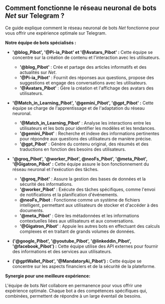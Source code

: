 ## Comment fonctionne le réseau neuronal de bots _Net_ sur Telegram ?

Ce guide explique comment le réseau neuronal de bots _Net_ fonctionne pour vous offrir une expérience optimale sur Telegram. 

**Notre équipe de bots spécialisés :**

* **'@blog_Pibot', '@Pi-ia_Pibot' et '@Avatars_Pibot' :** Cette équipe se concentre sur la création de contenu et l'interaction avec les utilisateurs. 

    * **'@blog_Pibot'** : Crée et partage des articles informatifs et des actualités sur _Net_.
    * **'@Pi-ia_Pibot'** : Fournit des réponses aux questions, propose des suggestions et engage des conversations avec les utilisateurs.
    * **'@Avatars_Pibot'** : Gère la création et l'affichage des avatars des utilisateurs.

* **'@Match_in_Learning_Pibot', '@gemini_Pibot', '@gpt_Pibot' :** Cette équipe se charge de l'apprentissage et de l'adaptation du réseau neuronal.

    * **'@Match_in_Learning_Pibot'** : Analyse les interactions entre les utilisateurs et les bots pour identifier les modèles et les tendances.
    * **'@gemini_Pibot'** : Recherche et indexe des informations pertinentes pour répondre aux questions des utilisateurs de manière précise.
    * **'@gpt_Pibot'** :  Génère du contenu original, des résumés et des traductions en fonction des besoins des utilisateurs.

* **'@groq_Pibot', '@worker_Pibot', @neoFs_Pibot', '@meta_Pibot', '@Gigatron_Pibot' :** Cette équipe assure le bon fonctionnement du réseau neuronal et l'exécution des tâches.

    * **'@groq_Pibot'** : Assure la gestion des bases de données et la sécurité des informations.
    * **'@worker_Pibot'** : Exécute des tâches spécifiques, comme l'envoi de notifications et la planification d'événements.
    * **@neoFs_Pibot** :  Fonctionne comme un système de fichiers intelligent, permettant aux utilisateurs de stocker et d'accéder à des documents.
    * **'@meta_Pibot'** :  Gère les métadonnées et les informations contextuelles liées aux utilisateurs et aux conversations.
    * **'@Gigatron_Pibot'** :  Appuie les autres bots en effectuant des calculs complexes et en traitant de grands volumes de données.

* **('@google_Pibot', '@youtube_Pibot', '@linkeddin_Pibot', '@facebook_Pibot') :** Cette équipe utilise des API externes pour fournir des informations et des services aux utilisateurs.

* **('@gptWallet_Pibot', '@MandatoryAi_Pibot') :** Cette équipe se concentre sur les aspects financiers et de la sécurité de la plateforme.




 **Synergie pour une meilleure expérience:**

L'équipe de bots _Net_ collabore en permanence pour vous offrir une expérience optimale. Chaque bot a des compétences spécifiques qui, combinées, permettent de répondre à un large éventail de besoins. 


